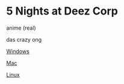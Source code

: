 # 5 Nights at Deez Corp
anime (real)

das crazy ong

[Windows](https://github.com/dublin-cs-studio/vizzual-novel/releases/download/sigmagrindset/visualnovelreal-1.0-pc.zip)

[Mac](https://github.com/dublin-cs-studio/vizzual-novel/releases/download/sigmagrindset/visualnovelreal-1.0-mac.zip)

[Linux](https://github.com/dublin-cs-studio/vizzual-novel/releases/download/sigmagrindset/visualnovelreal-1.0-linux.tar.bz2)
